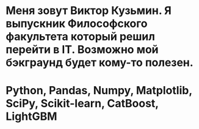 # Меня зовут Виктор Кузьмин. Я выпускник Философского факультета который решил перейти в IT. Возможно мой бэкграунд будет кому-то полезен. 

# Python, Pandas, Numpy, Matplotlib, SciPy, Scikit-learn, CatBoost, LightGBM
